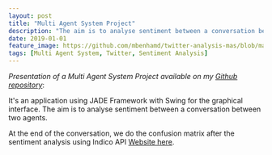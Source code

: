 ```yaml
---
layout: post
title: "Multi Agent System Project"
description: "The aim is to analyse sentiment between a conversation between two agents."
date: 2019-01-01
feature_image: https://github.com/mbenhamd/twitter-analysis-mas/blob/master/app-screenshot.png?raw=true 
tags: [Multi Agent System, Twitter, Sentiment Analysis]
---
```


*Presentation of a Multi Agent System Project available on my [Github repository](https://github.com/mbenhamd/twitter-analysis-mas)*:

It's an application using JADE Framework with Swing for the graphical interface.
The aim is to analyse sentiment between a conversation between two agents.

<!--more-->

At the end of the conversation, we do the confusion matrix after the sentiment analysis using Indico API [Website here](https://indico.io/).
